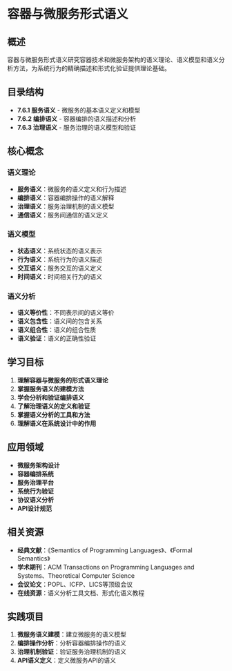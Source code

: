 # 容器与微服务形式语义

## 概述

容器与微服务形式语义研究容器技术和微服务架构的语义理论、语义模型和语义分析方法，为系统行为的精确描述和形式化验证提供理论基础。

## 目录结构

- **7.6.1 服务语义** - 微服务的基本语义定义和模型
- **7.6.2 编排语义** - 容器编排的语义描述和分析
- **7.6.3 治理语义** - 服务治理的语义模型和验证

## 核心概念

### 语义理论

- **服务语义**：微服务的语义定义和行为描述
- **编排语义**：容器编排操作的语义解释
- **治理语义**：服务治理机制的语义模型
- **通信语义**：服务间通信的语义定义

### 语义模型

- **状态语义**：系统状态的语义表示
- **行为语义**：系统行为的语义描述
- **交互语义**：服务交互的语义定义
- **时间语义**：时间相关行为的语义

### 语义分析

- **语义等价性**：不同表示间的语义等价
- **语义包含性**：语义间的包含关系
- **语义组合性**：语义的组合性质
- **语义验证**：语义的正确性验证

## 学习目标

1. **理解容器与微服务的形式语义理论**
2. **掌握服务语义的建模方法**
3. **学会分析和验证编排语义**
4. **了解治理语义的定义和验证**
5. **掌握语义分析的工具和方法**
6. **理解语义在系统设计中的作用**

## 应用领域

- **微服务架构设计**
- **容器编排系统**
- **服务治理平台**
- **系统行为验证**
- **协议语义分析**
- **API设计规范**

## 相关资源

- **经典文献**：《Semantics of Programming Languages》、《Formal Semantics》
- **学术期刊**：ACM Transactions on Programming Languages and Systems、Theoretical Computer Science
- **会议论文**：POPL、ICFP、LICS等顶级会议
- **在线资源**：语义分析工具文档、形式化语义教程

## 实践项目

1. **微服务语义建模**：建立微服务的语义模型
2. **编排操作分析**：分析容器编排操作的语义
3. **治理机制验证**：验证服务治理机制的语义
4. **API语义定义**：定义微服务API的语义
